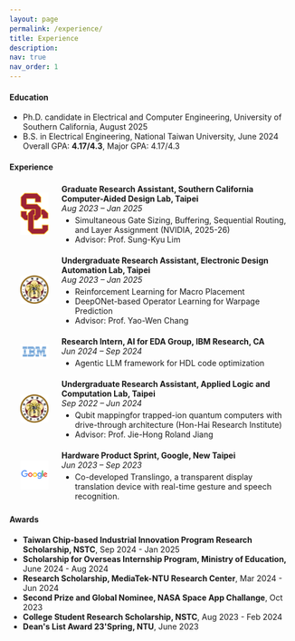 ```yaml
---
layout: page
permalink: /experience/
title: Experience
description: 
nav: true
nav_order: 1
---
```


<h4><strong>Education</strong></h4>
<ul>
    <li> Ph.D. candidate in Electrical and Computer Engineering, University of Southern California, August 2025 </li>
    <li> B.S. in Electrical Engineering, National Taiwan University, June 2024 </li>
    Overall GPA: <strong>4.17/4.3</strong>, Major GPA: 4.17/4.3
</ul>  


<h4><strong>Experience</strong></h4>

<div style="padding: 4px; margin-bottom: 12px; display: flex; align-items: center;">
  <div style="flex: 0 0 80px; text-align: center;">
    <img src="../assets/img/USC_logo.png" alt="EDA Lab Logo" width="50">
  </div>
  <div style="margin-left: 8px;">
    <strong>Graduate Research Assistant, Southern California Computer-Aided Design Lab, Taipei</strong><br>
    <em>Aug 2023 – Jan 2025</em>
    <ul style="margin-top: 4px; margin-bottom: 0;">
      <li>Simultaneous Gate Sizing, Buffering, Sequential Routing, and Layer Assignment (NVIDIA, 2025-26)</li>
      <li>Advisor: Prof. Sung-Kyu Lim</li>
    </ul>
  </div>
</div>


<div style="padding: 4px; margin-bottom: 12px; display: flex; align-items: center;">
  <div style="flex: 0 0 80px; text-align: center;">
    <img src="../assets/img/NTU.png" alt="EDA Lab Logo" width="50">
  </div>
  <div style="margin-left: 8px;">
    <strong>Undergraduate Research Assistant, Electronic Design Automation Lab, Taipei</strong><br>
    <em>Aug 2023 – Jan 2025</em>
    <ul style="margin-top: 4px; margin-bottom: 0;">
      <li>Reinforcement Learning for Macro Placement</li>
      <li>DeepONet-based Operator Learning for Warpage Prediction</li>
      <li>Advisor: Prof. Yao-Wen Chang</li>
    </ul>
  </div>
</div>

<div style="padding: 4px; margin-bottom: 12px; display: flex; align-items: center;">
  <div style="flex: 0 0 80px; text-align: center;">
    <img src="../assets/img/IBM.png" alt="IBM Logo" width="50">
  </div>
  <div style="margin-left: 8px;">
    <strong>Research Intern, AI for EDA Group, IBM Research, CA</strong><br>
    <em>Jun 2024 – Sep 2024</em>
    <ul style="margin-top: 4px; margin-bottom: 0;">
      <li>Agentic LLM framework for HDL code optimization</li>
    </ul>
  </div>
</div>

<div style="padding: 4px; margin-bottom: 12px; display: flex; align-items: center;">
  <div style="flex: 0 0 80px; text-align: center;">
    <img src="../assets/img/NTU.png" alt="Logic Lab Logo" width="50">
  </div>
  <div style="margin-left: 8px;">
    <strong>Undergraduate Research Assistant, Applied Logic and Computation Lab, Taipei</strong><br>
    <em>Sep 2022 – Jun 2024</em>
    <ul style="margin-top: 4px; margin-bottom: 0;">
      <li>Qubit mappingfor trapped-ion quantum computers with drive-through architecture (Hon-Hai Research Institute)</li>
      <li>Advisor: Prof. Jie-Hong Roland Jiang</li>
    </ul>
  </div>
</div>

<div style="padding: 4px; margin-bottom: 12px; display: flex; align-items: center;">
  <div style="flex: 0 0 80px; text-align: center;">
    <img src="../assets/img/google.png" alt="Google Logo" width="50">
  </div>
  <div style="margin-left: 8px;">
    <strong>Hardware Product Sprint, Google, New Taipei</strong><br>
    <em>Jun 2023 – Sep 2023</em>
    <ul style="margin-top: 4px; margin-bottom: 0;">
      <li>Co-developed Translingo, a transparent display translation device with real-time gesture and speech recognition.</li>
    </ul>
  </div>
</div>

<h4><strong>Awards</strong></h4>
<ul>
    <li> <strong>Taiwan Chip-based Industrial Innovation Program Research Scholarship, NSTC</strong>, Sep 2024 - Jan 2025 </li>
		<li> <strong>Scholarship for Overseas Internship Program, Ministry of Education,</strong> June 2024 - Aug 2024</li>
		<li> <strong>Research Scholarship, MediaTek-NTU Research Center</strong>, Mar 2024 - Jun 2024 </li>
    <li> <strong>Second Prize and Global Nominee, NASA Space App Challange</strong>, Oct 2023 </li>
		<li> <strong>College Student Research Scholarship, NSTC</strong>, Aug 2023 - Feb 2024 </li>
		<li> <strong>Dean's List Award 23'Spring, NTU</strong>, June 2023</li> 
</ul>